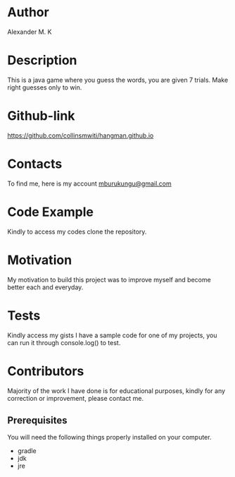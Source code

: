# Author
Alexander M. K

# Description
This is a java game where you guess the words, you are given 7 trials. Make right guesses only to win.

# Github-link
https://github.com/collinsmwiti/hangman.github.io

# Contacts
To find me, here is my account mburukungu@gmail.com

# Code Example
Kindly to access my codes clone the repository.

# Motivation
My motivation to build this project was to improve myself and become better each and everyday.

# Tests
Kindly access my gists I have a sample code for one of my projects, you can run it through console.log() to test.

# Contributors
Majority of the work I have done is for educational purposes, kindly for any correction or improvement, please contact me.


## Prerequisites

You will need the following things properly installed on your computer.

* gradle
* jdk
* jre
